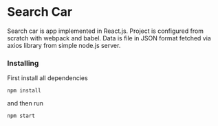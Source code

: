 # Search Car
Search car is app implemented in React.js. Project is configured from scratch with webpack and babel. Data is file in JSON format fetched via axios library from simple node.js server. 

### Installing 
First install all dependencies
```
npm install
```
and then run 
```
npm start
```
